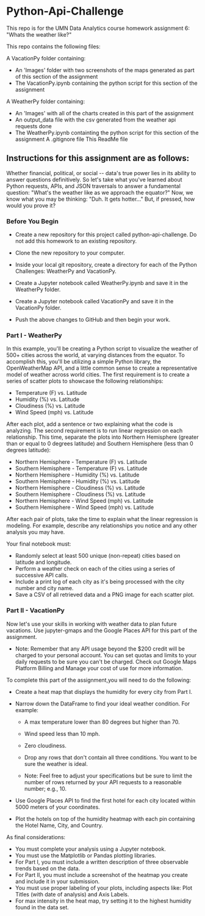 # Python-Api-Challenge

This repo is for the UMN Data Analytics course homework assignment 6: "Whats the weather like?"

This repo contains the following files:

A VacationPy folder containing:
- An 'Images' folder with two screenshots of the maps generated as part of this section of the assignment
- The VacationPy.ipynb containing the python script for this section of the assignment

A WeatherPy folder containing:
- An 'Images' with all of the charts created in this part of the assignment
- An output_data file with the csv generated from the weather api requests done
- The WeatherPy.ipynb containting the python script for this section of the assignment
A .gitignore file
This ReadMe file

## Instructions for this assignment are as follows:
Whether financial, political, or social -- data's true power lies in its ability to answer questions definitively. So let's take what you've learned about Python requests, APIs, and JSON traversals to answer a fundamental question: "What's the weather like as we approach the equator?"
Now, we know what you may be thinking: "Duh. It gets hotter..."
But, if pressed, how would you prove it?

### Before You Begin


- Create a new repository for this project called python-api-challenge. Do not add this homework to an existing repository.


- Clone the new repository to your computer.


- Inside your local git repository, create a directory for each of the Python Challenges: WeatherPy and VacationPy.


- Create a Jupyter notebook called WeatherPy.ipynb and save it in the WeatherPy folder.


- Create a Jupyter notebook called VacationPy and save it in the VacationPy folder.


- Push the above changes to GitHub and then begin your work.



### Part I - WeatherPy
In this example, you'll be creating a Python script to visualize the weather of 500+ cities across the world, at varying distances from the equator. To accomplish this, you'll be utilizing a simple Python library, the OpenWeatherMap API, and a little common sense to create a representative model of weather across world cities.
The first requirement is to create a series of scatter plots to showcase the following relationships:

- Temperature (F) vs. Latitude
- Humidity (%) vs. Latitude
- Cloudiness (%) vs. Latitude
- Wind Speed (mph) vs. Latitude

After each plot, add a sentence or two explaining what the code is analyzing.
The second requirement is to run linear regression on each relationship. This time, separate the plots into Northern Hemisphere (greater than or equal to 0 degrees latitude) and Southern Hemisphere (less than 0 degrees latitude):

- Northern Hemisphere - Temperature (F) vs. Latitude
- Southern Hemisphere - Temperature (F) vs. Latitude
- Northern Hemisphere - Humidity (%) vs. Latitude
- Southern Hemisphere - Humidity (%) vs. Latitude
- Northern Hemisphere - Cloudiness (%) vs. Latitude
- Southern Hemisphere - Cloudiness (%) vs. Latitude
- Northern Hemisphere - Wind Speed (mph) vs. Latitude
- Southern Hemisphere - Wind Speed (mph) vs. Latitude

After each pair of plots, take the time to explain what the linear regression is modeling. For example, describe any relationships you notice and any other analysis you may have.

Your final notebook must:
- Randomly select at least 500 unique (non-repeat) cities based on latitude and longitude.
- Perform a weather check on each of the cities using a series of successive API calls.
- Include a print log of each city as it's being processed with the city number and city name.
- Save a CSV of all retrieved data and a PNG image for each scatter plot.


### Part II - VacationPy
Now let's use your skills in working with weather data to plan future vacations. Use jupyter-gmaps and the Google Places API for this part of the assignment.


   - Note: Remember that any API usage beyond the $200 credit will be charged to your personal account. You can set quotas and limits to your daily requests to be sure you can't be charged. Check out Google Maps Platform Billing and Manage your cost of use for more information.

To complete this part of the assignment,you will need to do the following:
- Create a heat map that displays the humidity for every city from Part I.

- Narrow down the DataFrame to find your ideal weather condition. For example:
    - A max temperature lower than 80 degrees but higher than 70.
    - Wind speed less than 10 mph.
    - Zero cloudiness.
    - Drop any rows that don't contain all three conditions. You want to be sure the weather is ideal.

    - Note: Feel free to adjust your specifications but be sure to limit the number of rows returned by your API requests to a reasonable number; e.g., 10.

- Use Google Places API to find the first hotel for each city located within 5000 meters of your coordinates.

- Plot the hotels on top of the humidity heatmap with each pin containing the Hotel Name, City, and Country.

As final considerations:
- You must complete your analysis using a Jupyter notebook.
- You must use the Matplotlib or Pandas plotting libraries.
- For Part I, you must include a written description of three observable trends based on the data.
- For Part II, you must include a screenshot of the heatmap you create and include it in your submission.
- You must use proper labeling of your plots, including aspects like: Plot Titles (with date of analysis) and Axis Labels.
- For max intensity in the heat map, try setting it to the highest humidity found in the data set.